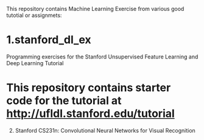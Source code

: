 This repository contains Machine Learning Exercise from various good tutotial or assignmets:

1.stanford_dl_ex
==============

Programming exercises for the Stanford Unsupervised Feature Learning and Deep Learning Tutorial

This repository contains starter code for the tutorial at http://ufldl.stanford.edu/tutorial
=============
2. Stanford CS231n: Convolutional Neural Networks for Visual Recognition
